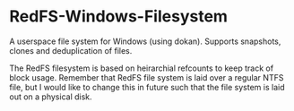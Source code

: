 # RedFS-Windows-Filesystem
A userspace file system for Windows (using dokan). Supports snapshots, clones and deduplication of files.

The RedFS filesystem is based on heirarchial refcounts to keep track of block usage. Remember that RedFS file system is laid over a regular NTFS file, but I would like to change this in future such that the file system is laid out on a physical disk.

